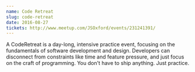 ```yaml
---
name: Code Retreat
slug: code-retreat
date: 2016-08-27
tickets: http://www.meetup.com/JSOxford/events/231241391/
---
```


A CodeRetreat is a day-long, intensive practice event, focusing on the fundamentals of software development and design. Developers can disconnect from constraints like time and feature pressure, and just focus on the craft of programming. You don't have to ship anything. Just practice.

